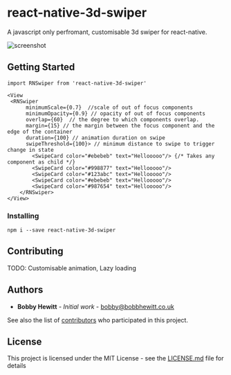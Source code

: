 # react-native-3d-swiper

A javascript only perfromant, customisable 3d swiper for react-native. 

![screenshot](https://user-images.githubusercontent.com/14819705/28497423-b7e9cfbc-6f7e-11e7-89fd-eb62f8cc6ff2.gif)

## Getting Started

```JSX
import RNSwiper from 'react-native-3d-swiper'

<View
 <RNSwiper
      minimumScale={0.7}  //scale of out of focus components
      minimumOpacity={0.9} // opacity of out of focus components
      overlap={60}  // the degree to which components overlap.  
      margin={15} // the margin between the focus component and the edge of the container
      duration={100} // animation duration on swipe
      swipeThreshold={100}> // minimum distance to swipe to trigger change in state
        <SwipeCard color="#ebebeb" text="Hellooooo"/> {/* Takes any component as child */}
        <SwipeCard color="#998877" text="Hellooooo"/>
        <SwipeCard color="#123abc" text="Hellooooo"/>
        <SwipeCard color="#ebebeb" text="Hellooooo"/>
        <SwipeCard color="#987654" text="Hellooooo"/>
    </RNSwiper>
</View>
```

### Installing

```
npm i --save react-native-3d-swiper
```


## Contributing

TODO: Customisable animation, Lazy loading


## Authors

* **Bobby Hewitt** - *Initial work* - <bobby@bobbhewitt.co.uk> 

See also the list of [contributors](https://github.com/Bobby-hewitt/react-native-3d-swiper) who participated in this project.

## License

This project is licensed under the MIT License - see the [LICENSE.md](LICENSE.md) file for details

